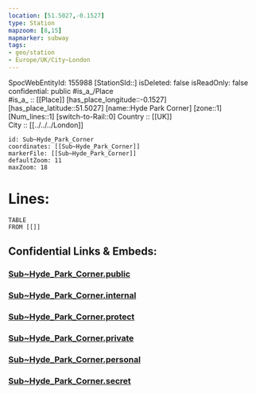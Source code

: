 ```yaml
---
location: [51.5027,-0.1527] 
type: Station 
mapzoom: [8,15] 
mapmarker: subway 
tags:
- geo/station
- Europe/UK/City~London
---
```

SpocWebEntityId: 155988
[StationSId::] 
isDeleted: false
isReadOnly: false
confidential: public
#is_a_/Place  
#is_a_ :: [[Place]] 
[has_place_longitude::-0.1527] 
[has_place_latitude::51.5027] 
[name::Hyde Park Corner] 
[zone::1] 
[Num_lines::1] 
[switch-to-Rail::0] 
Country :: [[UK]]  
City :: [[../../../London]]  


```leaflet
id: Sub~Hyde_Park_Corner
coordinates: [[Sub~Hyde_Park_Corner]] 
markerFile: [[Sub~Hyde_Park_Corner]] 
defaultZoom: 11 
maxZoom: 18
```


# Lines: 
```dataview
TABLE 
FROM [[]] 
```


## Confidential Links & Embeds: 

### [Sub~Hyde_Park_Corner.public](/_public/\Earth\Continent\Europe\Europe~North\UK\England\Regions~England\London,Greater\cities~GreaterLondon\Underground\StationSub~Hyde_Park_Corner.public.md) 

### [Sub~Hyde_Park_Corner.internal](/_internal/\Earth\Continent\Europe\Europe~North\UK\England\Regions~England\London,Greater\cities~GreaterLondon\Underground\StationSub~Hyde_Park_Corner.internal.md) 

### [Sub~Hyde_Park_Corner.protect](/_protect/\Earth\Continent\Europe\Europe~North\UK\England\Regions~England\London,Greater\cities~GreaterLondon\Underground\StationSub~Hyde_Park_Corner.protect.md) 

### [Sub~Hyde_Park_Corner.private](/_private/\Earth\Continent\Europe\Europe~North\UK\England\Regions~England\London,Greater\cities~GreaterLondon\Underground\StationSub~Hyde_Park_Corner.private.md) 

### [Sub~Hyde_Park_Corner.personal](/_personal/\Earth\Continent\Europe\Europe~North\UK\England\Regions~England\London,Greater\cities~GreaterLondon\Underground\StationSub~Hyde_Park_Corner.personal.md) 

### [Sub~Hyde_Park_Corner.secret](/_secret/\Earth\Continent\Europe\Europe~North\UK\England\Regions~England\London,Greater\cities~GreaterLondon\Underground\StationSub~Hyde_Park_Corner.secret.md)

